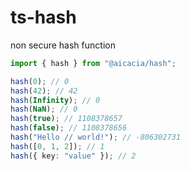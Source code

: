 # ts-hash

non secure hash function

```ts
import { hash } from "@aicacia/hash";

hash(0); // 0
hash(42); // 42
hash(Infinity); // 0
hash(NaN); // 0
hash(true); // 1108378657
hash(false); // 1108378656
hash("Hello // world!"); // -806302731
hash([0, 1, 2]); // 1
hash({ key: "value" }); // 2
```

